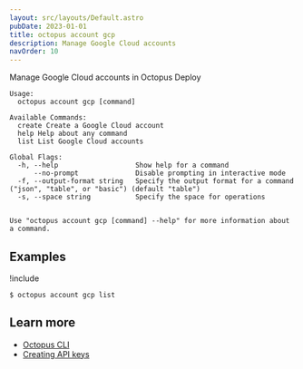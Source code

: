 ```yaml
---
layout: src/layouts/Default.astro
pubDate: 2023-01-01
title: octopus account gcp
description: Manage Google Cloud accounts
navOrder: 10
---
```


Manage Google Cloud accounts in Octopus Deploy


```
Usage:
  octopus account gcp [command]

Available Commands:
  create Create a Google Cloud account
  help Help about any command
  list List Google Cloud accounts

Global Flags:
  -h, --help                   Show help for a command
      --no-prompt              Disable prompting in interactive mode
  -f, --output-format string   Specify the output format for a command ("json", "table", or "basic") (default "table")
  -s, --space string           Specify the space for operations


Use "octopus account gcp [command] --help" for more information about a command.
```

## Examples

!include <samples-instance>


```
$ octopus account gcp list

```

## Learn more

- [Octopus CLI](/docs/octopus-rest-api/cli/)
- [Creating API keys](/docs/octopus-rest-api/how-to-create-an-api-key.md)